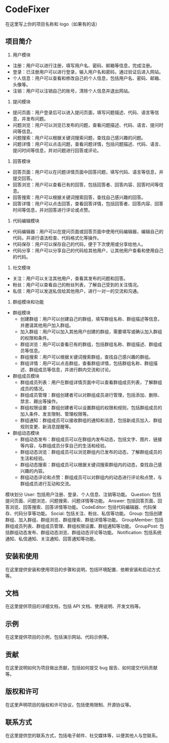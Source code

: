 # CodeFixer

在这里写上你的项目名称和 logo（如果有的话）

## 项目简介
1. 用户模块
* 注册：用户可以进行注册，填写用户名、密码、邮箱等信息，完成注册。
* 登录：已注册用户可以进行登录，输入用户名和密码，通过验证后进入网站。
* 个人信息：用户可以查看和修改自己的个人信息，包括用户名、密码、邮箱、头像等。
* 注销：用户可以注销自己的账号，清除个人信息并退出网站。
1. 提问模块
* 提问页面：用户登录后可以进入提问页面，填写问题描述、代码、语言等信息，并发布问题。
* 问题浏览：用户可以浏览已发布的问题，查看问题描述、代码、语言、提问时间等信息。
* 问题搜索：用户可以根据关键词搜索问题，查找自己感兴趣的问题。
* 问题详情：用户可以点击问题，查看问题详情，包括问题描述、代码、语言、提问时间等信息，并对问题进行回答或评论。
1. 回答模块
* 回答页面：用户可以在问题详情页面中回答问题，填写代码、语言等信息，并提交回答。
* 回答浏览：用户可以查看已有的回答，包括回答者、回答内容、回答时间等信息。
* 回答搜索：用户可以根据关键词搜索回答，查找自己感兴趣的回答。
* 回答详情：用户可以点击回答，查看回答详情，包括回答者、回答内容、回答时间等信息，并对回答进行评论或点赞。
1. 代码编辑模块
* 代码编辑器：用户可以在提问页面或回答页面中使用代码编辑器，编辑自己的代码，并进行语法检查、代码格式化等操作。
* 代码保存：用户可以保存自己的代码，便于下次使用或分享给他人。
* 代码分享：用户可以分享自己的代码给其他用户，让其他用户查看和使用自己的代码。
1. 社交模块
* 关注：用户可以关注其他用户，查看其发布的问题和回答。
* 粉丝：用户可以查看自己的粉丝列表，了解自己受到的关注情况。
* 私信：用户可以发送私信给其他用户，进行一对一的交流和沟通。
1. 群组模块和功能
* 群组模块
  + 创建群组：用户可以创建自己的群组，填写群组名称、群组描述等信息，并邀请其他用户加入群组。
  + 加入群组：用户可以加入其他用户创建的群组，需要填写或确认加入群组的权限和条件。
  + 群组浏览：用户可以查看已有的群组，包括群组名称、群组描述、群组成员等信息。
  + 群组搜索：用户可以根据关键词搜索群组，查找自己感兴趣的群组。
  + 群组详情：用户可以点击群组，查看群组详情，包括群组名称、群组描述、群组成员等信息，并进行群内交流和讨论。
* 群组成员模块
  + 群组成员列表：用户在群组详情页面中可以查看群组成员列表，了解群组成员的情况。
  + 群组成员管理：群组创建者可以对群组成员进行管理，包括添加、删除、禁言、踢出等操作。
  + 群组权限设置：群组创建者可以设置群组的权限和规则，包括群组成员的加入条件、发言限制、管理权限等。
  + 群组通知：群组成员可以接收群组的通知和消息，包括新成员加入、群组规则变更、新消息提醒等。
* 群组动态模块
  + 群组动态发布：群组成员可以在群组内发布动态，包括文字、图片、链接等内容，与群组成员分享自己的生活和经验。
  + 群组动态浏览：群组成员可以浏览群组内已发布的动态，了解群组成员的生活和经验。
  + 群组动态搜索：群组成员可以根据关键词搜索群组内的动态，查找自己感兴趣的内容。
  + 群组动态评论和点赞：群组成员可以对群组内的动态进行评论和点赞，与群组成员进行互动和交流。


模块划分
User: 包括用户注册、登录、个人信息、注销等功能。
Question: 包括提问页面、问题浏览、问题搜索、问题详情等功能。
Answer: 包括回答页面、回答浏览、回答搜索、回答详情等功能。
CodeEditor: 包括代码编辑器、代码保存、代码分享等功能。
Social: 包括关注、粉丝、私信等功能。
Group: 包括创建群组、加入群组、群组浏览、群组搜索、群组详情等功能。
GroupMember: 包括群组成员列表、群组成员管理、群组权限设置、群组通知等功能。
GroupPost: 包括群组动态发布、群组动态浏览、群组动态评论等功能。
Notification: 包括系统通知、私信通知、关注通知、回答通知等功能。

## 安装和使用

在这里提供安装和使用项目的步骤和说明，包括环境配置、依赖安装和启动方式等。

## 文档

在这里提供项目的详细文档，包括 API 文档、使用说明、开发文档等。

## 示例

在这里提供项目的示例，包括演示网站、代码示例等。

## 贡献

在这里说明如何为项目做出贡献，包括如何提交 bug 报告、如何提交代码贡献等。

## 版权和许可

在这里声明项目的版权和许可协议，包括使用限制、开源协议等。

## 联系方式

在这里提供您的联系方式，包括电子邮件、社交媒体等，以便其他人与您联系。